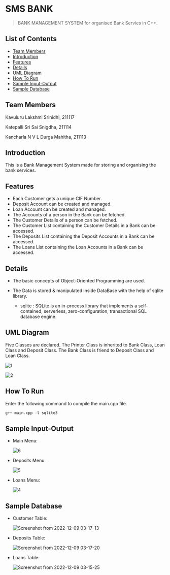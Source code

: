 
# SMS BANK <!-- omit in toc -->

> BANK MANAGEMENT SYSTEM for organised Bank Servies in C++.


## List of Contents
- [Team Members](#team-members)
- [Introduction](#introduction)
- [Features](#features)
- [Details](#details)
- [UML Diagram](#uml-diagram)
- [How To Run](#how-to-run)
- [Sample Input-Output](#sample-input-output)
- [Sample Database](#sample-database)

## Team Members

 Kavuluru Lakshmi Srinidhi, 211117
 
 Katepalli Sri Sai Snigdha, 211114
 
 Kancharla N V L Durga Mahitha, 211113


## Introduction

This is a Bank Management System made for storing and organising the bank services.

## Features

- Each Customer gets a unique CIF Number.
- Deposit Account can be created and managed.
- Loan Account can be created and managed.
- The Accounts of a person in the Bank can be fetched.
- The Customer Details of a person can be fetched.
- The Customer List containing the Customer Details in a Bank can be accessed.
- The Deposits List containing the Deposit Accounts in a Bank can be accessed.
- The Loans List containing the Loan Accounts in a Bank can be accessed.

## Details


- The basic concepts of Object-Oriented Programming are used.

- The Data is stored & manipulated inside DataBase with the help of sqlite library.

  - sqlite : SQLite is an in-process library that implements a self-contained, serverless, zero-configuration, transactional SQL database engine.

## UML Diagram

Five Classes are declared. The Printer Class is inherited to Bank Class, Loan Class and Deposit Class. The Bank Class is friend to Deposit Class and Loan Class.

![1](https://user-images.githubusercontent.com/98080072/206574985-302e9445-ab21-446f-bdd7-c8ef9ca06a1d.png)

![2](https://user-images.githubusercontent.com/98080072/206573919-8085808f-c376-4ecf-bedc-a87f5d89c203.png)


## How To Run

Enter the following command to compile the main.cpp file.


```a
g++ main.cpp -l sqlite3

```
## Sample Input-Output

- Main Menu:
  
  ![6](https://user-images.githubusercontent.com/107610309/206569382-73350af6-47e3-42e5-b8be-f4ae7556b080.png)

- Deposits Menu:
  
  ![5](https://user-images.githubusercontent.com/107610309/206570095-f8fac859-c801-4b86-8b92-cefb8d5be5a2.png)
  
- Loans Menu:
  
  ![4](https://user-images.githubusercontent.com/107610309/206570301-9ee15796-a94a-4333-bc7c-9e3634e2da65.png)



## Sample Database


- Customer Table:
  
  ![Screenshot from 2022-12-09 03-17-13](https://user-images.githubusercontent.com/107610309/206575274-a5de3047-1fe1-4a70-8e7f-207adcfdbefb.png)

- Deposits Table:
  
  ![Screenshot from 2022-12-09 03-17-20](https://user-images.githubusercontent.com/107610309/206575355-d24aba84-741f-413f-b2af-895d440d588f.png)

- Loans Table:
  
  ![Screenshot from 2022-12-09 03-15-25](https://user-images.githubusercontent.com/107610309/206575426-6281e1e7-d3f8-4cc7-804d-27fdaa71e277.png)

